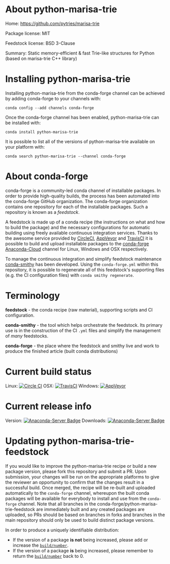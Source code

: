 About python-marisa-trie
========================

Home: https://github.com/pytries/marisa-trie

Package license: MIT

Feedstock license: BSD 3-Clause

Summary: Static memory-efficient & fast Trie-like structures for Python (based on marisa-trie C++ library)



Installing python-marisa-trie
=============================

Installing python-marisa-trie from the conda-forge channel can be achieved by adding conda-forge to your channels with:

```
conda config --add channels conda-forge
```

Once the conda-forge channel has been enabled, python-marisa-trie can be installed with:

```
conda install python-marisa-trie
```

It is possible to list all of the versions of python-marisa-trie available on your platform with:

```
conda search python-marisa-trie --channel conda-forge
```


About conda-forge
=================

conda-forge is a community-led conda channel of installable packages.
In order to provide high-quality builds, the process has been automated into the
conda-forge GitHub organization. The conda-forge organization contains one repository
for each of the installable packages. Such a repository is known as a *feedstock*.

A feedstock is made up of a conda recipe (the instructions on what and how to build
the package) and the necessary configurations for automatic building using freely
available continuous integration services. Thanks to the awesome service provided by
[CircleCI](https://circleci.com/), [AppVeyor](http://www.appveyor.com/)
and [TravisCI](https://travis-ci.org/) it is possible to build and upload installable
packages to the [conda-forge](https://anaconda.org/conda-forge)
[Anaconda-Cloud](http://docs.anaconda.org/) channel for Linux, Windows and OSX respectively.

To manage the continuous integration and simplify feedstock maintenance
[conda-smithy](http://github.com/conda-forge/conda-smithy) has been developed.
Using the ``conda-forge.yml`` within this repository, it is possible to regenerate all of
this feedstock's supporting files (e.g. the CI configuration files) with ``conda smithy regenerate``.


Terminology
===========

**feedstock** - the conda recipe (raw material), supporting scripts and CI configuration.

**conda-smithy** - the tool which helps orchestrate the feedstock.
                   Its primary use is in the construction of the CI ``.yml`` files
                   and simplify the management of *many* feedstocks.

**conda-forge** - the place where the feedstock and smithy live and work to
                  produce the finished article (built conda distributions)

Current build status
====================

Linux: [![Circle CI](https://circleci.com/gh/conda-forge/python-marisa-trie-feedstock.svg?style=shield)](https://circleci.com/gh/conda-forge/python-marisa-trie-feedstock)
OSX: [![TravisCI](https://travis-ci.org/conda-forge/python-marisa-trie-feedstock.svg?branch=master)](https://travis-ci.org/conda-forge/python-marisa-trie-feedstock)
Windows: [![AppVeyor](https://ci.appveyor.com/api/projects/status/github/conda-forge/python-marisa-trie-feedstock?svg=True)](https://ci.appveyor.com/project/conda-forge/python-marisa-trie-feedstock/branch/master)

Current release info
====================
Version: [![Anaconda-Server Badge](https://anaconda.org/conda-forge/python-marisa-trie/badges/version.svg)](https://anaconda.org/conda-forge/python-marisa-trie)
Downloads: [![Anaconda-Server Badge](https://anaconda.org/conda-forge/python-marisa-trie/badges/downloads.svg)](https://anaconda.org/conda-forge/python-marisa-trie)


Updating python-marisa-trie-feedstock
=====================================

If you would like to improve the python-marisa-trie recipe or build a new
package version, please fork this repository and submit a PR. Upon submission,
your changes will be run on the appropriate platforms to give the reviewer an
opportunity to confirm that the changes result in a successful build. Once
merged, the recipe will be re-built and uploaded automatically to the
`conda-forge` channel, whereupon the built conda packages will be available for
everybody to install and use from the `conda-forge` channel.
Note that all branches in the conda-forge/python-marisa-trie-feedstock are
immediately built and any created packages are uploaded, so PRs should be based
on branches in forks and branches in the main repository should only be used to
build distinct package versions.

In order to produce a uniquely identifiable distribution:
 * If the version of a package **is not** being increased, please add or increase
   the [``build/number``](http://conda.pydata.org/docs/building/meta-yaml.html#build-number-and-string).
 * If the version of a package **is** being increased, please remember to return
   the [``build/number``](http://conda.pydata.org/docs/building/meta-yaml.html#build-number-and-string)
   back to 0.
